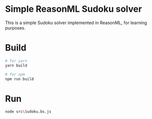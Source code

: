 # Simple ReasonML Sudoku solver

This is a simple Sudoku solver implemented in ReasonML, for learning purposes.

# Build

```bash
# for yarn
yarn build

# for npm
npm run build
```

# Run

```bash
node src\Sudoku.bs.js
```
